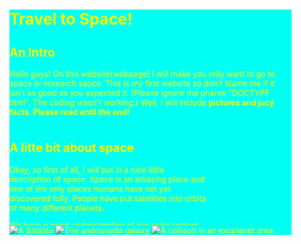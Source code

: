 <!DOCTYPE html>
<html>
    <head>
        <meta charset="utf-8">
        <title>Project: Travel webpage</title>
    </head>
    <body background="Yellow">
    <style>
        #everything{
        background-color: rgb(0, 255, 242);
        color: rgb(255, 242, 0);
        }
        #info{
        background-color: rgb(0, 255, 242);
        color: rgb(255, 242, 0);
        width: 70%;
        height: 180px;
        overflow: auto;
        }
    </style>
   <div id="everything"><h1>Travel to Space!</h1>
        <h2>An Intro</h2>
        <p>Hello guys! On this website(webpage) I will make you relly want to go to space or research sapce. This is my first website so don't blame me if it isn't as good as you expected it. (Please ignore the pharse "DOCTYPE html". The coding wasn't working.) Well, I will include <strong>pictures and jucy facts. Please read until the end!</strong></p>
        <div id="info"><h2>A litte bit about space</h2>
        <p>Okay, so first of all, I will put in a nice little description of space. Space is an amazing place and one of the only places humans have not yet discovered fully. People have put satellites into orbits of many different planets. </p>
        <p>We have a good understanding of our solar system, but scientists need more. Still, many scientists and companies such as <em>NASA</em> and <em>SpaceX</em> are working on this. So far people think that <strong>the solar system keeps growing and is  <em>infinte</em>.</strong> </p>
        <h2>The Andromeda Galaxy</h2>
        There is another galaxy very close to us, 2.537 million light years away, and it is like a next-door neighbor to us. This galaxy is, as the name suggests, the Andromeda Galaxy. Scientists have already sent satalites to this galaxy. There are <strong>603</strong> habitable planets in this galaxy. 
        </div>
        <img src="https://cnet4.cbsistatic.com/img/-JKG69A9xmdlvxVwYtpIztVHxHI=/940x0/2018/08/21/09803db6-578f-41f7-9c7a-0b9efc5d6751/starshot-satellite-launch.jpg" alt="A Satalite">
        <img src="https://hips.hearstapps.com/hmg-prod.s3.amazonaws.com/images/andromeda-galaxy-royalty-free-image-1585682435.jpg" alt="The andromeda galaxy">
        <img src="https://cdn.mos.cms.futurecdn.net/qqQFZdAYCDxMvVmyPGSubk.jpg" alt="A collison in an exoplanet area">
    </div>    
    </body>
</html>
